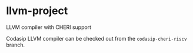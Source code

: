 # llvm-project
LLVM compiler with CHERI support

Codasip LLVM compiler can be checked out from the `codasip-cheri-riscv` branch.

